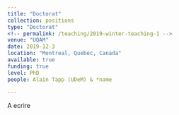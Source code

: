 ```yaml
---
title: "Doctorat"
collection: positions
type: "Doctorat"
<!-- permalink: /teaching/2019-winter-teaching-1 -->
venue: "UQAM"
date: 2019-12-3
location: "Montreal, Quebec, Canada"
available: true
funding: true
level: PhD
people: Alain Tapp (UDeM) & *name

---
```

A ecrire

